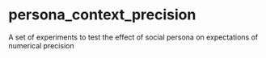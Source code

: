 # persona_context_precision
A set of experiments to test the effect of social persona on expectations of numerical precision
